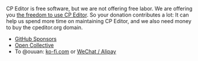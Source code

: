CP Editor is free software, but we are not offering free labor. We are offering you [the freedom to use CP Editor](https://www.gnu.org/philosophy/free-sw.html). So your donation contributes a lot: It can help us spend more time on maintaining CP Editor, and we also need money to buy the cpeditor.org domain.

-   [GitHub Sponsors](https://github.com/sponsors/cpeditor)
-   [Open Collective](https://opencollective.com/cpeditor)
-   To @ouuan: [ko-fi.com](https://ko-fi.com/ouuan) or [WeChat / Alipay](https://ouuan.moe/sponsor?utm_source=cpeditor)
